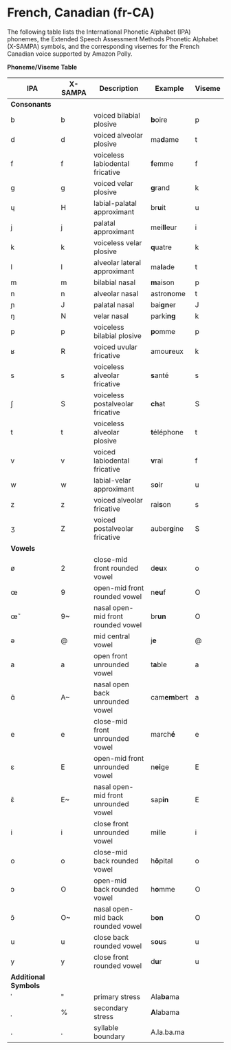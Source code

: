 # French, Canadian \(fr\-CA\)<a name="ph-table-french-ca"></a>

The following table lists the International Phonetic Alphabet \(IPA\) phonemes, the Extended Speech Assessment Methods Phonetic Alphabet \(X\-SAMPA\) symbols, and the corresponding visemes for the French Canadian voice supported by Amazon Polly\.


**Phoneme/Viseme Table**  

| IPA | X\-SAMPA | Description | Example | Viseme | 
| --- | --- | --- | --- | --- | 
|  **Consonants**  | 
| b | b | voiced bilabial plosive | **b**oire | p | 
| d | d | voiced alveolar plosive | ma**d**ame | t | 
| f | f | voiceless labiodental fricative | **f**emme | f | 
| g | g | voiced velar plosive | **g**rand | k | 
| ɥ | H | labial\-palatal approximant | br**u**it | u | 
| j | j | palatal approximant | mei**ll**eur | i | 
| k | k | voiceless velar plosive | **q**uatre | k | 
| l | l | alveolar lateral approximant | ma**l**ade | t | 
| m | m | bilabial nasal | **m**aison | p | 
| n | n | alveolar nasal | astro**n**ome | t | 
| ɲ | J | palatal nasal | bai**gn**er | J | 
| ŋ | N | velar nasal | parki**ng** | k | 
| p | p | voiceless bilabial plosive | **p**omme | p | 
| ʁ | R | voiced uvular fricative | amou**r**eux | k | 
| s | s | voiceless alveolar fricative | **s**anté | s | 
| ʃ | S | voiceless postalveolar fricative | **ch**at | S | 
| t | t | voiceless alveolar plosive | **t**éléphone | t | 
| v | v | voiced labiodental fricative | **v**rai | f | 
| w | w | labial\-velar approximant | s**o**ir | u | 
| z | z | voiced alveolar fricative | rai**s**on | s | 
| ʒ | Z | voiced postalveolar fricative | auber**g**ine | S | 
|  **Vowels**  | 
| ø | 2 | close\-mid front rounded vowel | d**eu**x | o | 
| œ | 9 | open\-mid front rounded vowel | n**eu**f | O | 
| œ̃ | 9\~ | nasal open\-mid front rounded vowel | br**un** | O | 
| ə | @ | mid central vowel | j**e** | @ | 
| a | a | open front unrounded vowel | t**a**ble | a | 
| ɑ̃ | A\~ | nasal open back unrounded vowel | cam**em**bert | a | 
| e | e | close\-mid front unrounded vowel | march**é** | e | 
| ɛ | E | open\-mid front unrounded vowel | n**ei**ge | E | 
| ɛ̃ | E\~ | nasal open\-mid front unrounded vowel | sap**in** | E | 
| i | i | close front unrounded vowel | m**i**lle | i | 
| o | o | close\-mid back rounded vowel | h**ô**pital | o | 
| ɔ | O | open\-mid back rounded vowel | h**o**mme | O | 
| ɔ̃ | O\~ | nasal open\-mid back rounded vowel | b**on** | O | 
| u | u | close back rounded vowel | s**ou**s | u | 
| y | y | close front rounded vowel | d**u**r | u | 
|  **Additional Symbols**  | 
| ˈ | " | primary stress | Ala**ba**ma |  | 
| ˌ | % | secondary stress | **A**labama |  | 
| \. | \. | syllable boundary | A\.la\.ba\.ma |  | 